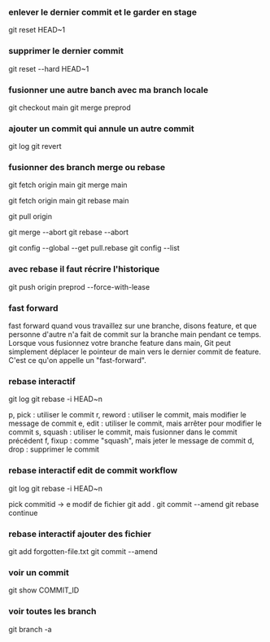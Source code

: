 
### enlever le dernier commit et le garder en stage
git reset HEAD~1

### supprimer le dernier commit 
git reset --hard HEAD~1

### fusionner une autre banch avec ma branch locale
git checkout main
git merge preprod

### ajouter un commit qui annule un autre commit
git log
git revert <commit-hash>


### fusionner des branch merge ou rebase

git fetch origin main
git merge main

git fetch origin main
git rebase main

git pull origin <branch-name>

git merge --abort
git rebase --abort

git config --global --get pull.rebase
git config --list

### avec rebase il faut récrire l'historique
git push origin preprod --force-with-lease


### fast forward
fast forward quand vous travaillez sur une branche, disons feature, et que personne d'autre n'a fait de commit sur la branche main pendant ce temps. Lorsque vous fusionnez votre branche feature dans main, Git peut simplement déplacer le pointeur de main vers le dernier commit de feature. C'est ce qu'on appelle un "fast-forward".

### rebase interactif 
git log 
git rebase -i HEAD~n

p, pick : utiliser le commit
r, reword : utiliser le commit, mais modifier le message de commit
e, edit : utiliser le commit, mais arrêter pour modifier le commit
s, squash : utiliser le commit, mais fusionner dans le commit précédent
f, fixup : comme "squash", mais jeter le message de commit
d, drop : supprimer le commit


### rebase interactif edit de commit workflow
git log 
git rebase -i HEAD~n


pick commitid -> e
modif de fichier
git add .
git commit --amend
git rebase continue



### rebase interactif ajouter des fichier
git add forgotten-file.txt
git commit --amend


### voir un commit 
git show COMMIT_ID

### voir toutes les branch
git branch -a

